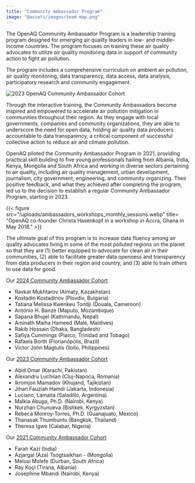 ```yaml
---
title: "Community Ambassador Program"
image: "@assets/images/team-map.png"
---
```


The OpenAQ Community Ambassador Program is a leadership training program designed for emerging air quality leaders in low- and middle-income countries. The program focuses on training these air quality advocates to utilize air quality monitoring data in support of community action to fight air pollution.

The program includes a comprehensive curriculum on ambient air pollution, air quality monitoring, data transparency, data access, data analysis, participatory research and community engagement.

![2023 OpenAQ Community Ambassador Cohort](/uploads/team-map.png "2023 OpenAQ Community Ambassadors")

Through the interactive training, the Community Ambassadors become inspired and empowered to accelerate air pollution mitigation in communities throughout their region. As they engage with local governments, companies and community organizations, they are able to underscore the need for open data, holding air quality data producers accountable to data transparency, a critical component of successful collective action to reduce air and climate pollution.

OpenAQ piloted the Community Ambassador Program in 2021, providing practical skill building to five young professionals hailing from Albania, India, Kenya, Mongolia and South Africa and working in diverse sectors pertaining to air quality, including air quality management, urban development, journalism, city government, engineering, and community organizing. Their positive feedback, and what they achieved after completing the program, led us to the decision to establish a regular Community Ambassador Program, starting in 2023.

{{< figure src="/uploads/ambassadors_workshops_monthly_sessions.webp" title= "OpenAQ co-founder Christa Hasenkopf in a workshop in Accra, Ghana in May 2018." >}}

The ultimate goal of this program is to increase data fluency among air quality advocates living in some of the most polluted regions on the planet so that they are (1) better equipped to advocate for clean air in their communities, (2) able to facilitate greater data openness and transparency from data producers in their region and country, and (3) able to train others to use data for good.

O﻿ur [2024 Community Ambassador Cohort](https://openaq.medium.com/introducing-our-2024-openaq-community-ambassadors-fee4cb5f5f98)

- Ravkat Mukhtarov (Almaty, Kazakhstan)
- Kostadin Kostadinov (Plovdiv, Bulgaria)
- Tatiana Melissa Kwenkeu Tondji (Douala, Cameroon)
- António H. Banze (Maputo, Mozambique)
- Sapana Bhujel (Kathmandu, Nepal)
- Aminath Maiha Hameed (Malé, Maldives)
- Rakib Hossain (Dhaka, Bangladesh)
- Safiya Cummings (Piarco, Trinidad and Tobago)
- Rafaela Borth (Florianópolis, Brazil)
- Victor John Magtulis (Iloilo, Philippines)

O﻿ur [2023 Community Ambassador Cohort](https://openaq.medium.com/introducing-our-2023-openaq-community-ambassadors-b2014a38534e)

- Abid Omar (Karachi, Pakistan)
- Alexandru Luchiian (Cluj-Napoca, Romania)
- Ikromjon Mamadov (Khujand, Tajikistan)
- Jihan Fauziah Hamdi (Jakarta, Indonesia)
- Luciano, Lamaita (Saladillo, Argentina)
- Malkia Abuga, Ph.D. (Nairobi, Kenya)
- Nurzhan Chunueva (Bishkek, Kyrgyzstan)
- Rebeca Monroy-Torres, Ph.D. (Guanajuato, Mexico)
- Thanasak Thumbuntu (Bangkok, Thailand)
- Theresa Igwe (Calabar, Nigeria)

Our [2021 Community Ambassador Cohort](https://openaq.medium.com/announcing-the-inaugural-openaq-community-ambassador-cohort-9707a51380e3)

- Farah Kazi (India)
- Azjargal (Aza) Tsogtsaikhan - (Mongolia)
- Melusi Molefe (Durban, South Africa)
- Ray Koçi (Tirana, Albania)
- Josephine Mbandi (Nairobi, Kenya)
